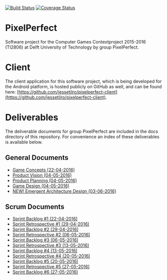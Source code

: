 [![Build Status](https://api.travis-ci.org/jessetilro/pixelperfect.svg?branch=master)](https://travis-ci.org/jessetilro/pixelperfect)
[![Coverage Status](https://coveralls.io/repos/github/jessetilro/pixelperfect/badge.svg?branch=master)](https://coveralls.io/github/jessetilro/pixelperfect?branch=master)

# PixelPerfect
Software project for the Computer Games Contextproject 2015-2016 (TI2806) at Delft University of Technology by group PixelPerfect.

# Client
The client application for this software project, which is being developed for the Android platform, is hosted publicly on GitHub as well, and can be found here: [https://github.com/jessetilro/pixelperfect-client](https://github.com/jessetilro/pixelperfect-client).

# Deliverables

The deliverable documents for group PixelPerfect are included in the docs directory of this repository. For convenience an index of these deliverables is available below.

## General Documents

* [Game Concepts (22-04-2016)](https://github.com/jessetilro/pixelperfect/blob/master/docs/game-concepts.pdf)
* [Product Vision (04-05-2016)](https://github.com/jessetilro/pixelperfect/blob/master/docs/product-vision.pdf)
* [Product Planning (04-05-2016)](https://github.com/jessetilro/pixelperfect/blob/master/docs/product-planning.pdf)
* [Game Design (04-05-2016)](https://github.com/jessetilro/pixelperfect/blob/master/docs/game-design.pdf)
* [NEW! Emergent Architecture Design (03-06-2016)](https://github.com/jessetilro/pixelperfect/blob/master/docs/emergent-architecture-design.pdf)

## Scrum Documents

* [Sprint Backlog #1 (22-04-2016)](https://github.com/jessetilro/pixelperfect/blob/master/docs/sprint-backlog-1.pdf)
* [Sprint Retrospective #1 (29-04-2016)](https://github.com/jessetilro/pixelperfect/blob/master/docs/sprint-retrospective-1.pdf)
* [Sprint Backlog #2 (29-04-2016)](https://github.com/jessetilro/pixelperfect/blob/master/docs/sprint-backlog-2.pdf)
* [Sprint Retrospective #2 (06-05-2016)](https://github.com/jessetilro/pixelperfect/blob/master/docs/sprint-retrospective-2.pdf)
* [Sprint Backlog #3 (06-05-2016)](https://github.com/jessetilro/pixelperfect/blob/master/docs/sprint-backlog-3.pdf)
* [Sprint Retrospective #3 (13-05-2016)](https://github.com/jessetilro/pixelperfect/blob/master/docs/sprint-retrospective-3.pdf)
* [Sprint Backlog #4 (13-05-2016)](https://github.com/jessetilro/pixelperfect/blob/master/docs/sprint-backlog-4.pdf)
* [Sprint Retrospective #4 (20-05-2016)](https://github.com/jessetilro/pixelperfect/blob/master/docs/sprint-retrospective-4.pdf)
* [Sprint Backlog #5 (20-05-2016)](https://github.com/jessetilro/pixelperfect/blob/master/docs/sprint-backlog-5.pdf)
* [Sprint Retrospective #5 (27-05-2016)](https://github.com/jessetilro/pixelperfect/blob/master/docs/sprint-retrospective-5.pdf)
* [Sprint Backlog #6 (27-05-2016)](https://github.com/jessetilro/pixelperfect/blob/master/docs/sprint-backlog-6.pdf)
